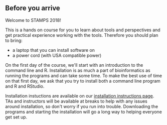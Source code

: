 ## Before you arrive

Welcome to STAMPS 2018!

This is a hands on course for you to learn about tools and perspectives and get practical experience working with the tools. Therefore
you should plan to bring:

- a laptop that you can install software on
- a power cord (with USA compatible power)

On the first day of the course, we'll start with an introduction to the command line and R. Installation is as much a part of 
bioinformatics as running the programs and can take some time. To make the best use of time on that first day, we ask that you 
try to install both a command line program and R and RStudio.

Installation instuctions are available on our [installation instructions page](installation.md). TAs and instructors will be available 
at breaks to help with any issues around installation, so don't worry if you run into trouble. Downloading the programs and starting
the installation will go a long way to helping everyone get set up.
